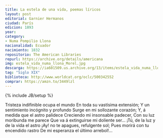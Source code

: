 ```yaml
---
title: La estela de una vida, poemas líricos
layout: post
editorial: Garnier Hermanos
ciudad: París
edicion: 1893
year: 
category:
- Numa Pompilio Llona
nacionalidad: Ecuador
nacimiento: 1832
repositorio: The American Libraries
repurl: https://archive.org/details/americana
img: estela_vida_numa_llona_Morel.jpg
descarga: https://ia601509.us.archive.org/13/items/estela_vida_numa_llona_Morel/estela_vida_numa_llona_Morel.pdf
tag: "Siglo XIX"
biblioteca: http://www.worldcat.org/oclc/500342552
comprar: https://amzn.to/3449lzl
---
```

{% include JB/setup %}

Tristeza indifinible ocupa el mundo
En toda su vastísima extensión;
Y un sentimiento incógnito y profundo
Surge en mi sollozante corazón;
Y, á medida que el astro palidece
Creciendo mi insonsable padecer,
Con su luz moribunda me parece
Que va á extinguirse mi doliente ser...
¡Tú, de la luz y de la vida el astro
¡Ay! no te apagues, refulgente sol;
Pues morirá con tu encendido rastro
De mi esperanza el último arrebol!...

